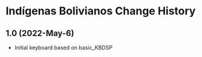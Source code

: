 Indígenas Bolivianos Change History
====================

1.0 (2022-May-6)
----------------
* Initial keyboard based on basic_KBDSP
